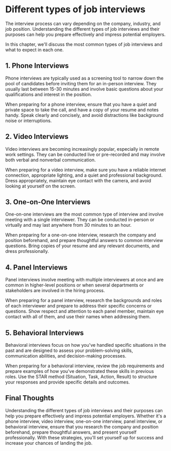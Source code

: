 Different types of job interviews
=================================================================================

The interview process can vary depending on the company, industry, and job position. Understanding the different types of job interviews and their purposes can help you prepare effectively and impress potential employers.

In this chapter, we'll discuss the most common types of job interviews and what to expect in each one.

1\. Phone Interviews
-------------------

Phone interviews are typically used as a screening tool to narrow down the pool of candidates before inviting them for an in-person interview. They usually last between 15-30 minutes and involve basic questions about your qualifications and interest in the position.

When preparing for a phone interview, ensure that you have a quiet and private space to take the call, and have a copy of your resume and notes handy. Speak clearly and concisely, and avoid distractions like background noise or interruptions.

2\. Video Interviews
-------------------

Video interviews are becoming increasingly popular, especially in remote work settings. They can be conducted live or pre-recorded and may involve both verbal and nonverbal communication.

When preparing for a video interview, make sure you have a reliable internet connection, appropriate lighting, and a quiet and professional background. Dress appropriately, maintain eye contact with the camera, and avoid looking at yourself on the screen.

3\. One-on-One Interviews
------------------------

One-on-one interviews are the most common type of interview and involve meeting with a single interviewer. They can be conducted in-person or virtually and may last anywhere from 30 minutes to an hour.

When preparing for a one-on-one interview, research the company and position beforehand, and prepare thoughtful answers to common interview questions. Bring copies of your resume and any relevant documents, and dress professionally.

4\. Panel Interviews
-------------------

Panel interviews involve meeting with multiple interviewers at once and are common in higher-level positions or when several departments or stakeholders are involved in the hiring process.

When preparing for a panel interview, research the backgrounds and roles of each interviewer and prepare to address their specific concerns or questions. Show respect and attention to each panel member, maintain eye contact with all of them, and use their names when addressing them.

5\. Behavioral Interviews
------------------------

Behavioral interviews focus on how you've handled specific situations in the past and are designed to assess your problem-solving skills, communication abilities, and decision-making processes.

When preparing for a behavioral interview, review the job requirements and prepare examples of how you've demonstrated these skills in previous roles. Use the STAR method (Situation, Task, Action, Result) to structure your responses and provide specific details and outcomes.

Final Thoughts
--------------

Understanding the different types of job interviews and their purposes can help you prepare effectively and impress potential employers. Whether it's a phone interview, video interview, one-on-one interview, panel interview, or behavioral interview, ensure that you research the company and position beforehand, prepare thoughtful answers, and present yourself professionally. With these strategies, you'll set yourself up for success and increase your chances of landing the job.
